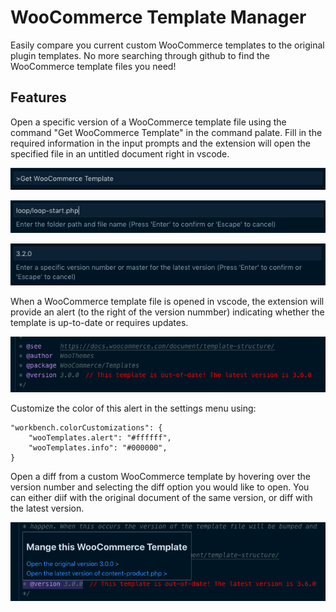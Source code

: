 # WooCommerce Template Manager
Easily compare you current custom WooCommerce templates to the original plugin templates. No more searching through github to find the WooCommerce template files you need! 

## Features
Open a specific version of a WooCommerce template file using the command "Get WooCommerce Template" in the command palate. Fill in the required information in the input prompts and the extension will open the specified file in an untitled document right in vscode.

![Command Palate](./src/images/command.png "Command Palate")

![File Path Input](./src/images/file_input.png "File Path Input")

![Version Input](./src/images/version_input.png "Version Input")

When a WooCommerce template file is opened in vscode, the extension will provide an alert (to the right of the version nummber) indicating whether the template is up-to-date or requires updates.

![Version Alert](./src/images/alert.png "Version Alert")

Customize the color of this alert in the settings menu using:
```
"workbench.colorCustomizations": {
    "wooTemplates.alert": "#ffffff",
    "wooTemplates.info": "#000000",
}
```

Open a diff from a custom WooCommerce template by hovering over the version number and selecting the diff option you would like to open. You can either diif with the original document of the same version, or diff with the latest version.

![Hover over the Version](./src/images/hover.png "Hover over the Version")